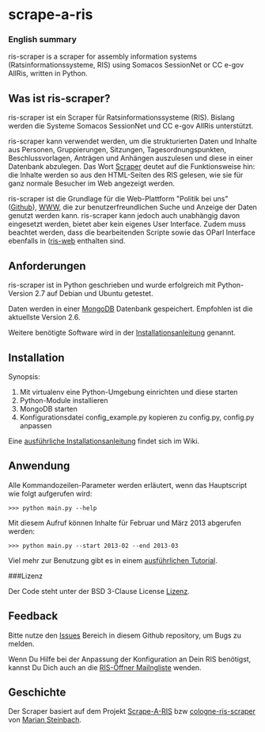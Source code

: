# scrape-a-ris

### English summary

ris-scraper is a scraper for assembly information systems (Ratsinformationssysteme, RIS)
using Somacos SessionNet or CC e-gov AllRis, written in Python.


## Was ist ris-scraper?

ris-scraper ist ein Scraper für Ratsinformationssysteme (RIS). Bislang werden die Systeme Somacos SessionNet und CC e-gov AllRis unterstützt.

ris-scraper kann verwendet werden, um die strukturierten Daten und Inhalte aus Personen, Gruppierungen, Sitzungen, Tagesordnungspunkten,
Beschlussvorlagen, Anträgen und Anhängen auszulesen und diese in einer Datenbank abzulegen. Das Wort [Scraper](http://de.wikipedia.org/wiki/Screen_Scraping)
deutet auf die Funktionsweise hin: die Inhalte werden so aus den HTML-Seiten des RIS gelesen, wie sie für ganz
normale Besucher im Web angezeigt werden.

ris-scraper ist die Grundlage für die Web-Plattform "Politik bei uns" ([Github](https://github.com/okfde/ris-web)), 
[WWW](https://politik-bei-uns.de/), die zur benutzerfreundlichen Suche und Anzeige der Daten genutzt werden kann.
ris-scraper kann jedoch auch unabhängig davon eingesetzt werden, bietet aber kein eigenes User Interface.
Zudem muss beachtet werden, dass die bearbeitenden Scripte sowie das OParl Interface ebenfalls in ([ris-web](https://github.com/okfde/ris-web) enthalten sind.


## Anforderungen

ris-scraper ist in Python geschrieben und wurde erfolgreich mit Python-Version 2.7 auf Debian und Ubuntu getestet.

Daten werden in einer [MongoDB](http://www.mongodb.org/) Datenbank gespeichert. Empfohlen ist die aktuellste Version 2.6.

Weitere benötigte Software wird in der [Installationsanleitung](https://github.com/okfde/ris-scraper/wiki/Installation) genannt.

## Installation

Synopsis:

1. Mit virtualenv eine Python-Umgebung einrichten und diese starten
2. Python-Module installieren
3. MongoDB starten
4. Konfigurationsdatei config_example.py kopieren zu config.py, config.py anpassen

Eine [ausführliche Installationsanleitung](https://github.com/okfde/ris-scraper/wiki/Installation) findet sich im Wiki.

## Anwendung

Alle Kommandozeilen-Parameter werden erläutert, wenn das Hauptscript wie folgt aufgerufen wird:

    >>> python main.py --help

Mit diesem Aufruf können Inhalte für Februar und März 2013 abgerufen werden:

    >>> python main.py --start 2013-02 --end 2013-03

Viel mehr zur Benutzung gibt es in einem [ausführlichen Tutorial](https://github.com/okfde/ris-scraper/wiki/Benutzung).

###Lizenz

Der Code steht unter der BSD 3-Clause License [Lizenz](https://github.com/okfde/ris-scraper/blob/master/LIZENZ.txt).

## Feedback

Bitte nutze den [Issues](https://github.com/okfde/ris-scraper/issues) Bereich in diesem Github repository, um
Bugs zu melden.

Wenn Du Hilfe bei der Anpassung der Konfiguration an Dein RIS benötigst, kannst Du Dich auch an die [RIS-Öffner
Mailngliste](https://groups.google.com/group/ris-oeffner/) wenden.

## Geschichte

Der Scraper basiert auf dem Projekt [Scrape-A-RIS](https://github.com/marians/scrape-a-ris) bzw [cologne-ris-scraper](https://github.com/marians/cologne-ris-scraper)
von [Marian Steinbach](http://www.sendung.de/).
